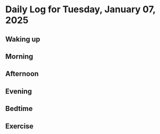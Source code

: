 # Daily Log for Tuesday, January 07, 2025

## Waking up

## Morning

## Afternoon

## Evening

## Bedtime

## Exercise
